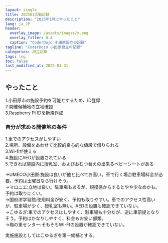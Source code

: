 ```yaml
---
layout: single
title: 202501活動記録
description: "2025年1月にやったこと"
lang: ja_JP
header:
  overlay_image: /assets/images/x.png
  overlay_filter: 0.4
  caption: "CoderDojo 小田原設立の記録"
tagline: "CoderDojo 小田原設立の記録"
categories: 設立記録
tags: log
toc: false
last_modified_at: 2025-01-31
---
```


## やったこと
1.小田原市の施設予約を可能とするため、ID登録  
2.開催候補地の立地確認  
3.Raspberry Pi IDを新規作成
  
### 自分が求める開催地の条件  
1.車でのアクセスがしやすい  
2.場所、設備をあわせて比較的良心的な値段で借りられる  
3.Wi-fiが使える  
4.施設にAEDが設置されている  
5.できれば施設内に授乳室、およびおむつ替えの出来るベビーシートがある  

  ->UMECO小田原:施設は良いが他と比べてお高い。車で行く場合駐車場料金が必要。予約は土曜日なら行けそう。  
  ->マロニエ:立地は良い。駐車場もあるが、規模感からするとやや少なめかも。予約は取りにくい。  
  ->国府津学習館:使用料金が安く、予約も取りやすい。車でのアクセス性高いが、駐車場が少く、授乳室も無い。AEDの設置も確認できていない。  
  ->こゆるぎ:車でのアクセスはしやすく、駐車場も十分だが、逆に車前提となりそう。予約はかなりしやすく、料金もお安い部類。  
  ->梅の里センター:そもそもWI-FIの設置が確認できていない。

実施施設としてはこゆるぎを第一候補とする。
